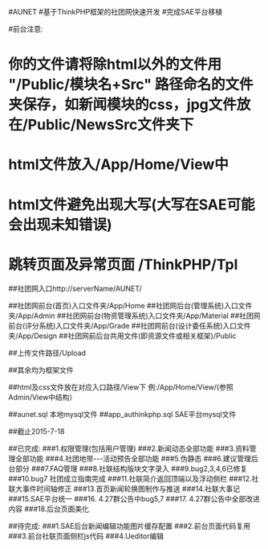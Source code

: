 #AUNET
#基于ThinkPHP框架的社团网快速开发
#完成SAE平台移植


#前台注意:
#   你的文件请将除html以外的文件用 "/Public/模块名+Src" 路径命名的文件夹保存，如新闻模块的css，jpg文件放在/Public/NewsSrc文件夹下
#   html文件放入/App/Home/View中
#   html文件避免出现大写(大写在SAE可能会出现未知错误)
#   跳转页面及异常页面  /ThinkPHP/Tpl

##社团网入口http://serverName/AUNET/

##社团网前台(首页)入口文件夹/App/Home
##社团网后台(管理系统)入口文件夹/App/Admin
##社团网前台(物资管理系统)入口文件夹/App/Material
##社团网前台(评分系统)入口文件夹/App/Grade
##社团网前台(设计委任系统)入口文件夹/App/Design
##社团网前后台共用文件(即资源文件或相关框架)/Public

##上传文件路径/Upload

##其余均为框架文件

##html及css文件放在对应入口路径/View下 例:/App/Home/View/(参照Admin/View中结构）

##aunet.sql  本地mysql文件
##app_authinkphp.sql SAE平台mysql文件

##截止2015-7-18

##已完成:
###1.权限管理(包括用户管理)
###2.新闻动态全部功能
###3.资料管理全部功能
###4.社团地带---活动预告全部功能
###5.伪静态
###6.建议管理后台部分
###7.FAQ管理
###8.社联结构版块文字录入
###9.bug2,3,4,6已修复
###10.bug7 社团成立指南完成
###11.社联简介返回顶端以及浮动侧栏
###12.社联大事件时间轴修正
###13.首页新闻轮换图制作与推送
###14.社联大事记
###15.SAE平台统一
###16. 4.27群公告中bug5,7
###17. 4.27群公告中全部改进内容
###18.后台页面美化

##待完成:
###1.SAE后台新闻编辑功能图片缓存配置
###2.前台页面代码复用
###3.前台社联页面侧栏js代码
###4.Ueditor编辑


